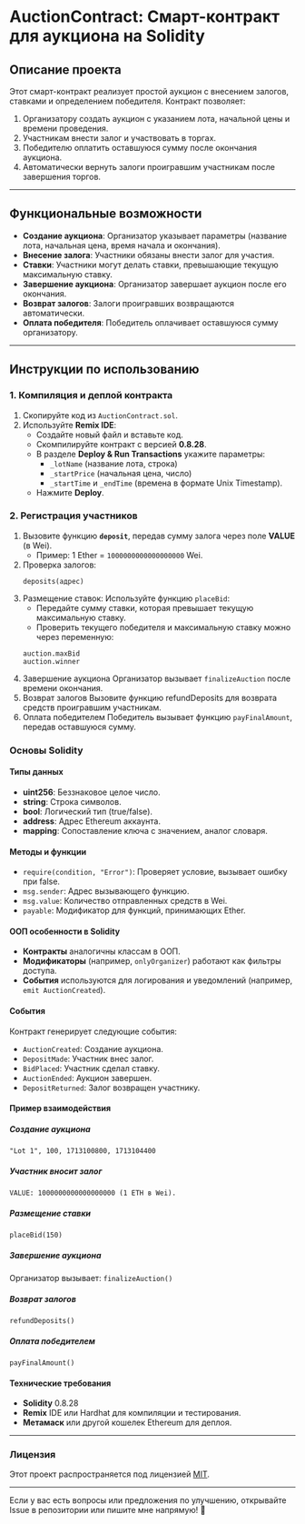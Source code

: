 # **AuctionContract: Смарт-контракт для аукциона на Solidity**

## **Описание проекта**
Этот смарт-контракт реализует простой аукцион с внесением залогов, ставками и определением победителя. Контракт позволяет:
1. Организатору создать аукцион с указанием лота, начальной цены и времени проведения.
2. Участникам внести залог и участвовать в торгах.
3. Победителю оплатить оставшуюся сумму после окончания аукциона.
4. Автоматически вернуть залоги проигравшим участникам после завершения торгов.

---

## **Функциональные возможности**

- **Создание аукциона**: Организатор указывает параметры (название лота, начальная цена, время начала и окончания).
- **Внесение залога**: Участники обязаны внести залог для участия.
- **Ставки**: Участники могут делать ставки, превышающие текущую максимальную ставку.
- **Завершение аукциона**: Организатор завершает аукцион после его окончания.
- **Возврат залогов**: Залоги проигравших возвращаются автоматически.
- **Оплата победителя**: Победитель оплачивает оставшуюся сумму организатору.

---

## **Инструкции по использованию**

### **1. Компиляция и деплой контракта**
1. Скопируйте код из `AuctionContract.sol`.
2. Используйте **Remix IDE**:
   - Создайте новый файл и вставьте код.
   - Скомпилируйте контракт с версией **0.8.28**.
   - В разделе **Deploy & Run Transactions** укажите параметры:
     - `_lotName` (название лота, строка)
     - `_startPrice` (начальная цена, число)
     - `_startTime` и `_endTime` (времена в формате Unix Timestamp).
   - Нажмите **Deploy**.

### **2. Регистрация участников**
1. Вызовите функцию **`deposit`**, передав сумму залога через поле **VALUE** (в Wei).
   - Пример: 1 Ether = `1000000000000000000` Wei.
2. Проверка залогов:
   ```solidity
   deposits(адрес)
   ```
3. Размещение ставок:
  Используйте функцию ```placeBid```:
    - Передайте сумму ставки, которая превышает текущую максимальную ставку.
    - Проверить текущего победителя и максимальную ставку можно через переменную:
    ```solidity
    auction.maxBid
    auction.winner
    ```
4. Завершение аукциона
  Организатор вызывает ```finalizeAuction``` после времени окончания.
5. Возврат залогов
  Вызовите функцию refundDeposits для возврата средств проигравшим участникам.
6. Оплата победителем
  Победитель вызывает функцию ```payFinalAmount```, передав оставшуюся сумму.

### Основы Solidity
#### Типы данных
- **uint256**: Беззнаковое целое число.
- **string**: Строка символов.
- **bool**: Логический тип (true/false).
- **address**: Адрес Ethereum аккаунта.
- **mapping**: Сопоставление ключа с значением, аналог словаря.

#### Методы и функции
- ```require(condition, "Error")```: Проверяет условие, вызывает ошибку при false.
- ```msg.sender```: Адрес вызывающего функцию.
- ```msg.value```: Количество отправленных средств в Wei.
- ```payable```: Модификатор для функций, принимающих Ether.

#### ООП особенности в Solidity
- **Контракты** аналогичны классам в ООП.
- **Модификаторы** (например, ```onlyOrganizer```) работают как фильтры доступа.
- **События** используются для логирования и уведомлений (например, ```emit AuctionCreated```).

#### События

Контракт генерирует следующие события:
- ```AuctionCreated```: Создание аукциона.
- ```DepositMade```: Участник внес залог.
- ```BidPlaced```: Участник сделал ставку.
- ```AuctionEnded```: Аукцион завершен.
- ```DepositReturned```: Залог возвращен участнику.

#### Пример взаимодействия
##### Создание аукциона
```
"Lot 1", 100, 1713100800, 1713104400
```

##### Участник вносит залог
```VALUE: 1000000000000000000 (1 ETH в Wei).```

##### Размещение ставки
```placeBid(150)```

##### Завершение аукциона
Организатор вызывает:
```finalizeAuction()```

##### Возврат залогов
```refundDeposits()```

##### Оплата победителем
```payFinalAmount()```


#### Технические требования

- **Solidity** 0.8.28
- **Remix** IDE или Hardhat для компиляции и тестирования.
- **Метамаск** или другой кошелек Ethereum для деплоя.

---
### Лицензия
Этот проект распространяется под лицензией [MIT](./LICENSE).

---
Если у вас есть вопросы или предложения по улучшению, открывайте Issue в репозитории или пишите мне напрямую! 🚀